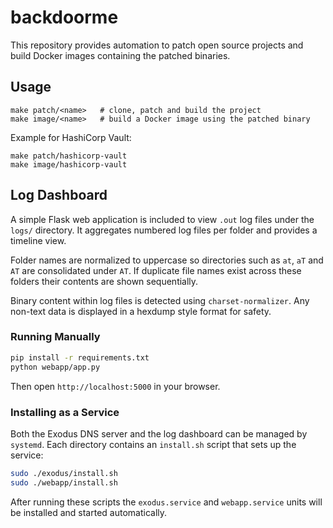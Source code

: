 # backdoorme

This repository provides automation to patch open source projects and
build Docker images containing the patched binaries.

## Usage

```
make patch/<name>   # clone, patch and build the project
make image/<name>   # build a Docker image using the patched binary
```

Example for HashiCorp Vault:

```
make patch/hashicorp-vault
make image/hashicorp-vault
```
## Log Dashboard

A simple Flask web application is included to view `.out` log files under the `logs/` directory. It aggregates numbered log files per folder and provides a timeline view.

Folder names are normalized to uppercase so directories such as `at`, `aT` and
`AT` are consolidated under `AT`. If duplicate file names exist across these
folders their contents are shown sequentially.

Binary content within log files is detected using `charset-normalizer`. Any non-text data is displayed in a hexdump style format for safety.


### Running Manually

```bash
pip install -r requirements.txt
python webapp/app.py
```

Then open `http://localhost:5000` in your browser.

### Installing as a Service

Both the Exodus DNS server and the log dashboard can be managed by
`systemd`. Each directory contains an `install.sh` script that sets up
the service:

```bash
sudo ./exodus/install.sh
sudo ./webapp/install.sh
```

After running these scripts the `exodus.service` and `webapp.service`
units will be installed and started automatically.
